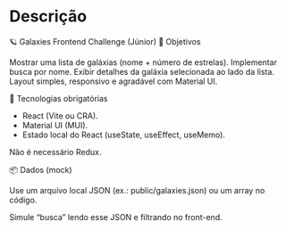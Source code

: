 # Descrição
🪐 Galaxies Frontend Challenge (Júnior)
🎯 Objetivos

Mostrar uma lista de galáxias (nome + número de estrelas).
Implementar busca por nome.
Exibir detalhes da galáxia selecionada ao lado da lista.
Layout simples, responsivo e agradável com Material UI.

🧩 Tecnologias obrigatórias

- React (Vite ou CRA).
- Material UI (MUI).
- Estado local do React (useState, useEffect, useMemo).

Não é necessário Redux.

📦 Dados (mock)

Use um arquivo local JSON (ex.: public/galaxies.json) ou um array no código.

Simule “busca” lendo esse JSON e filtrando no front-end.
